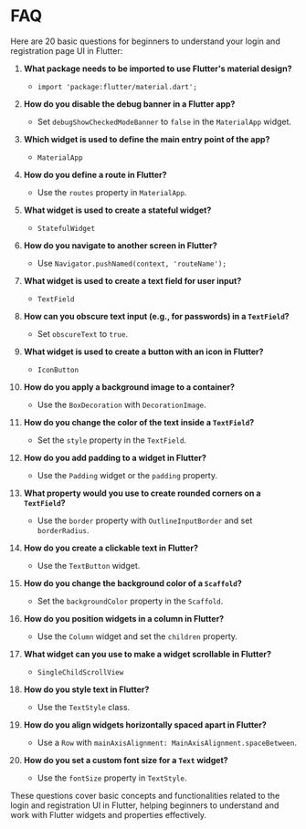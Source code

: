 # FAQ

Here are 20 basic questions for beginners to understand your login and registration page UI in Flutter:

1. **What package needs to be imported to use Flutter's material design?**
   - `import 'package:flutter/material.dart';`

2. **How do you disable the debug banner in a Flutter app?**
   - Set `debugShowCheckedModeBanner` to `false` in the `MaterialApp` widget.

3. **Which widget is used to define the main entry point of the app?**
   - `MaterialApp`

4. **How do you define a route in Flutter?**
   - Use the `routes` property in `MaterialApp`.

5. **What widget is used to create a stateful widget?**
   - `StatefulWidget`

6. **How do you navigate to another screen in Flutter?**
   - Use `Navigator.pushNamed(context, 'routeName');`

7. **What widget is used to create a text field for user input?**
   - `TextField`

8. **How can you obscure text input (e.g., for passwords) in a `TextField`?**
   - Set `obscureText` to `true`.

9. **What widget is used to create a button with an icon in Flutter?**
   - `IconButton`

10. **How do you apply a background image to a container?**
    - Use the `BoxDecoration` with `DecorationImage`.

11. **How do you change the color of the text inside a `TextField`?**
    - Set the `style` property in the `TextField`.

12. **How do you add padding to a widget in Flutter?**
    - Use the `Padding` widget or the `padding` property.

13. **What property would you use to create rounded corners on a `TextField`?**
    - Use the `border` property with `OutlineInputBorder` and set `borderRadius`.

14. **How do you create a clickable text in Flutter?**
    - Use the `TextButton` widget.

15. **How do you change the background color of a `Scaffold`?**
    - Set the `backgroundColor` property in the `Scaffold`.

16. **How do you position widgets in a column in Flutter?**
    - Use the `Column` widget and set the `children` property.

17. **What widget can you use to make a widget scrollable in Flutter?**
    - `SingleChildScrollView`

18. **How do you style text in Flutter?**
    - Use the `TextStyle` class.

19. **How do you align widgets horizontally spaced apart in Flutter?**
    - Use a `Row` with `mainAxisAlignment: MainAxisAlignment.spaceBetween`.

20. **How do you set a custom font size for a `Text` widget?**
    - Use the `fontSize` property in `TextStyle`.

These questions cover basic concepts and functionalities related to the login and registration UI in Flutter, helping beginners to understand and work with Flutter widgets and properties effectively.